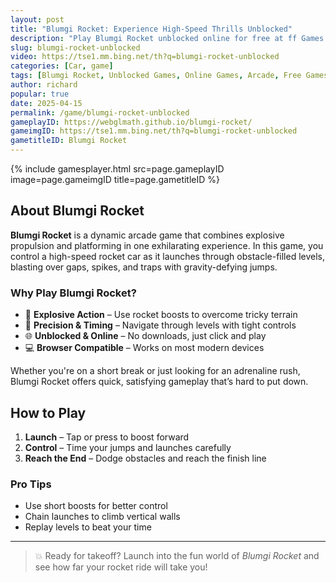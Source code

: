 ```yaml
---
layout: post
title: "Blumgi Rocket: Experience High-Speed Thrills Unblocked"
description: "Play Blumgi Rocket unblocked online for free at ff Games. Get ready for a fast-paced, action-packed arcade adventure that tests your reflexes and timing skills."
slug: blumgi-rocket-unblocked
video: https://tse1.mm.bing.net/th?q=blumgi-rocket-unblocked
categories: [Car, game]
tags: [Blumgi Rocket, Unblocked Games, Online Games, Arcade, Free Games]
author: richard
popular: true
date: 2025-04-15
permalink: /game/blumgi-rocket-unblocked
gameplayID: https://webglmath.github.io/blumgi-rocket/
gameimgID: https://tse1.mm.bing.net/th?q=blumgi-rocket-unblocked
gametitleID: Blumgi Rocket
---
```


{% include gamesplayer.html
  src=page.gameplayID
  image=page.gameimgID
  title=page.gametitleID
%}

## About Blumgi Rocket

**Blumgi Rocket** is a dynamic arcade game that combines explosive propulsion and platforming in one exhilarating experience. In this game, you control a high-speed rocket car as it launches through obstacle-filled levels, blasting over gaps, spikes, and traps with gravity-defying jumps.

### Why Play Blumgi Rocket?

- 🧨 **Explosive Action** – Use rocket boosts to overcome tricky terrain
- 🎯 **Precision & Timing** – Navigate through levels with tight controls
- 🌐 **Unblocked & Online** – No downloads, just click and play
- 💻 **Browser Compatible** – Works on most modern devices

Whether you're on a short break or just looking for an adrenaline rush, Blumgi Rocket offers quick, satisfying gameplay that’s hard to put down.

## How to Play

1. **Launch** – Tap or press to boost forward
2. **Control** – Time your jumps and launches carefully
3. **Reach the End** – Dodge obstacles and reach the finish line

### Pro Tips
- Use short boosts for better control
- Chain launches to climb vertical walls
- Replay levels to beat your time

---

> 💥 Ready for takeoff? Launch into the fun world of *Blumgi Rocket* and see how far your rocket ride will take you!

